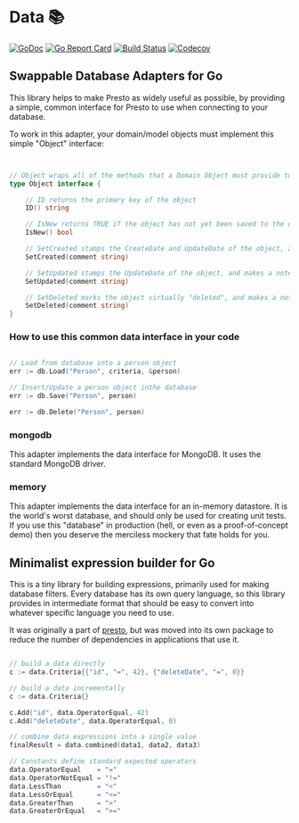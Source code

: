 # Data 📚

[![GoDoc](http://img.shields.io/badge/go-documentation-blue.svg?style=flat-square)](http://godoc.org/github.com/benpate/data)
[![Go Report Card](https://goreportcard.com/badge/github.com/benpate/data?style=flat-square)](https://goreportcard.com/report/github.com/benpate/data)
[![Build Status](http://img.shields.io/travis/benpate/data.svg?style=flat-square)](https://travis-ci.org/benpate/data)
[![Codecov](https://img.shields.io/codecov/c/github/benpate/data.svg?style=flat-square)](https://codecov.io/gh/benpate/data)

## Swappable Database Adapters for Go

This library helps to make Presto as widely useful as possible, by providing a simple, common interface for Presto to use when connecting to your database.

To work in this adapter, your domain/model objects must implement this simple "Object" interface:

```go


// Object wraps all of the methods that a Domain Object must provide to Presto
type Object interface {

    // ID returns the primary key of the object
    ID() string

    // IsNew returns TRUE if the object has not yet been saved to the database
    IsNew() bool

    // SetCreated stamps the CreateDate and UpdateDate of the object, and makes a note
    SetCreated(comment string)

    // SetUpdated stamps the UpdateDate of the object, and makes a note
    SetUpdated(comment string)

    // SetDeleted marks the object virtually "deleted", and makes a note
	SetDeleted(comment string)
}
```

### How to use this common data interface in your code

```go

// Load from database into a person object
err := db.Load("Person", criteria, &person)

// Insert/Update a person object inthe database
err := db.Save("Person", person)

err := db.Delete("Person", person)
```

### mongodb

This adapter implements the data interface for MongoDB.  It uses the standard MongoDB driver.

### memory

This adapter implements the data interface for an in-memory datastore.  It is the world's worst database, and should only be used for creating unit tests.  If you use this "database" in production (hell, or even as a proof-of-concept demo) then you deserve the merciless mockery that fate holds for you.

## Minimalist expression builder for Go

This is a tiny library for building expressions, primarily used for making database filters.  Every database has its own query language, so this library provides in intermediate format that should be easy to convert into whatever specific language you need to use.

It was originally a part of [presto](http://github.com/benpate/presto), but was moved into its own package to reduce the number of dependencies in applications that use it.


```go

// build a data directly
c := data.Criteria{{"id", "=", 42}, {"deleteDate", "=", 0}}

// build a data incrementally
c := data.Criteria{}

c.Add("id", data.OperatorEqual, 42)
c.Add("deleteDate", data.OperatorEqual, 0)

// combine data expressions into a single value
finalResult = data.combined(data1, data2, data3)

// Constants define standard expected operators
data.OperatorEqual    = "="
data.OperatorNotEqual = "!="
data.LessThan         = "<"
data.LessOrEqual      = "<="
data.GreaterThan      = ">"
data.GreaterOrEqual   = ">="
```